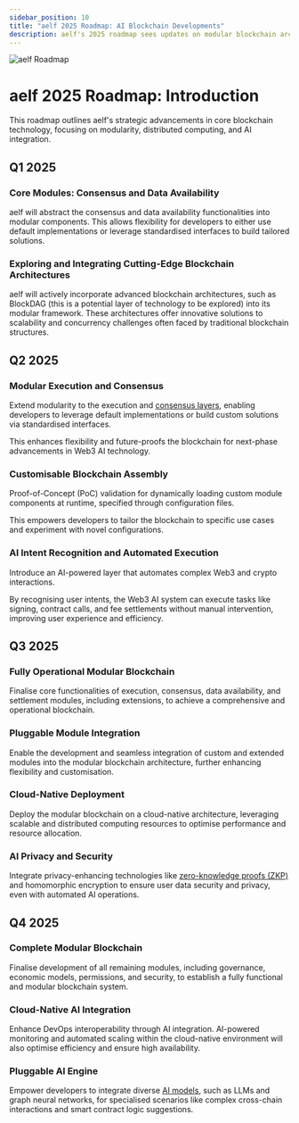 ```yaml
---
sidebar_position: 10
title: "aelf 2025 Roadmap: AI Blockchain Developments"
description: aelf's 2025 roadmap sees updates on modular blockchain architecture, AI integration, and enhanced scalability. Shared by aelf, AI blockchain.
---
```

![aelf Roadmap](roadmap.png)

# aelf 2025 Roadmap: Introduction

This roadmap outlines aelf's strategic advancements in core blockchain technology, focusing on modularity, distributed computing, and AI integration.

## Q1 2025

### Core Modules: Consensus and Data Availability

aelf will abstract the consensus and data availability functionalities into modular components. This allows flexibility for developers to either use default implementations or leverage standardised interfaces to build tailored solutions. 

### Exploring and Integrating Cutting-Edge Blockchain Architectures

aelf will actively incorporate advanced blockchain architectures, such as BlockDAG (this is a potential layer of technology to be explored) into its modular framework. These architectures offer innovative solutions to scalability and concurrency challenges often faced by traditional blockchain structures.

## Q2 2025

### Modular Execution and Consensus 

Extend modularity to the execution and [consensus layers](https://blog.aelf.com/posts/blockchain-guide-consensus-mechanism-types-ai), enabling developers to leverage default implementations or build custom solutions via standardised interfaces. 

This enhances flexibility and future-proofs the blockchain for next-phase advancements in Web3 AI technology.

### Customisable Blockchain Assembly 

Proof-of-Concept (PoC) validation for dynamically loading custom module components at runtime, specified through configuration files. 

This empowers developers to tailor the blockchain to specific use cases and experiment with novel configurations.

### AI Intent Recognition and Automated Execution 

Introduce an AI-powered layer that automates complex Web3 and crypto interactions. 

By recognising user intents, the Web3 AI system can execute tasks like signing, contract calls, and fee settlements without manual intervention, improving user experience and efficiency.

## Q3 2025

### Fully Operational Modular Blockchain 

Finalise core functionalities of execution, consensus, data availability, and settlement modules, including extensions, to achieve a comprehensive and operational blockchain.

### Pluggable Module Integration 

Enable the development and seamless integration of custom and extended modules into the modular blockchain architecture, further enhancing flexibility and customisation.

### Cloud-Native Deployment 

Deploy the modular blockchain on a cloud-native architecture, leveraging scalable and distributed computing resources to optimise performance and resource allocation.

### AI Privacy and Security 

Integrate privacy-enhancing technologies like [zero-knowledge proofs (ZKP)](https://blog.aelf.com/posts/understanding-zkp-in-blockchain-comparison) and homomorphic encryption to ensure user data security and privacy, even with automated AI operations.

## Q4 2025

### Complete Modular Blockchain

Finalise development of all remaining modules, including governance, economic models, permissions, and security, to establish a fully functional and modular blockchain system.

### Cloud-Native AI Integration

Enhance DevOps interoperability through AI integration. AI-powered monitoring and automated scaling within the cloud-native environment will also optimise efficiency and ensure high availability.

### Pluggable AI Engine

Empower developers to integrate diverse [AI models](https://blog.aelf.com/posts/comprehensive-guide-ai-agent-types), such as LLMs and graph neural networks, for specialised scenarios like complex cross-chain interactions and smart contract logic suggestions.

